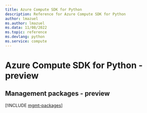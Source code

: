```yaml
---
title: Azure Compute SDK for Python
description: Reference for Azure Compute SDK for Python
author: lmazuel
ms.author: lmazuel
ms.data: 11/08/2022
ms.topic: reference
ms.devlang: python
ms.service: compute
---
```

# Azure Compute SDK for Python - preview

## Management packages - preview
[!INCLUDE [mgmt-packages](compute-mgmt-index.md)]
